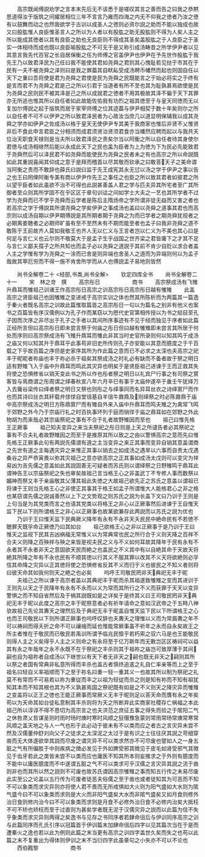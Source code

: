 <!-- { "loadSidebar": true } -->
　　高宗既闻傅説劝学之言本末先后无不该悉于是嗟叹其言之善而告之曰我之恭黙思道得汝于版筑之间擢居相位三年不言言乃雍而四海之内无不仰我之徳者乃汝之徳有以鼓舞而动之也然我欲学于古训以成圣人之徳则必资尔説之助而不能以独成也故又曰股肱惟人良臣惟圣言人之所以为人者以有股肱之助无股肱则不得为人矣人主之所以能成其徳者以其有良臣之助也无良臣则不得成其圣矣盖股肱之于人良臣之于圣实一体相待而成也既以良臣喻股肱之不可无于是又称引成汤畴昔之所学伊尹者以见其意言我先代百官之长自居保衡之任为师傅之官盖伊尹也伊尹在予先世作股肱于我先王乃以致君泽民为己任曰我不能使其君如尧舜之君则其心愧耻若见挞于市其在于民有一夫不被尧舜之泽则曰是我之罪葢其自畎畆受成汤聘币幡然而起也则固自任以天下之重曰吾将使是君为尧舜之君使是民为尧舜之民既能言之于始必将实之于终有是言而君不为尧舜之君是己之所以引君于当道者有所不至也其为耻孰甚焉欲使是民为尧舜之民则民不被其泽是己之所以成就君之徳者不用其极故其泽不徧于天下其罪亦无所逃也惟其所以自任者如此故能佐佑我有功烈之祖其徳至于与皇天同徳而无以复加尔傅説之起于版筑而居于冡宰师傅之位其迹葢与伊尹相契于数十年矣则尔之所以自任者不可不以伊尹之所以致君泽民者为心故汝当庶几以道显明保辅我以成其尧舜之学亦如伊尹之佐成汤以格于皇天无使伊尹专其美于我商家也惟后非贤不乂惟贤非后不食此申言君臣之分相须而成君须贤治贤须君食亦当幡然应聘而起以与我共天位治天职食天禄则是当夫所以致君泽民之责矣尔当以阿衡之所以自任者待其身使尔君徳与成汤相继然后能以永成此天下之民也盖为臣者为上为徳为下为民必先能致君于尧舜然后可以泽民君不如尧舜而能使民为尧舜之民者未之有也高宗之所以命説既如此其重説喜闻其仰成之意于是拜而稽首以尽其敬而钦承之曰敢荅天子之美命谓当阿衡之责而不敢辞也薛氏曰説曰监于先王成宪其永无愆以汤之学于伊尹之事以告之也王曰罔俾阿衡专美有商以伊尹作先王之事任之也臣之所以致其君者如彼君之所以望乎臣者如此虽欲不治不可得也此説甚善盖人君之学与匹夫异其所宅者至广其所御者至众则其所学固不在乎区区于章句训诂之间如学士大夫之一艺也其所学者不过学为尧舜而已不学乎尧舜而云学者是陈后主隋炀帝之学所谓非徒无益而又害之者也若高宗之学于傅説其所谓尧舜之学矣伊尹之事成汤也盖曰以尧舜之道事其君也而高宗则以成汤自期以伊尹期傅説是其所期者期于尧舜之为而已学者之期尧舜犹视者之必期离娄聴者之必期师旷虽有至不至然未有不期而能至者也孟子曰我非尧舜之道不敢陈于王前故齐人莫如我敬王也齐人无以仁义与王言者岂以仁义为不美也其心曰是何足与言仁义也云尔则不敬莫大于是孟子生乎战国之世齐梁之君皆庸下之才其不足与言仁义鄙夫孺子之所共知也而孟子必以尧舜之道説于其前不肯少自贬以求合者盖人主之学惟有学为尧舜之一涂而已舍是则异端也舍圣人之道而为异端则何以为孟子哉故其寕厄穷而不得一施不肯舍所学而从人也傅説孟子易地则皆然



　　尚书全解卷二十
<经部,书类,尚书全解>
　　钦定四库全书
　　尚书全解卷二十一
　　宋　林之竒　撰
　　高宗彤日　　　　　　商书
　　高宗祭成汤有飞雉升鼎耳而雊祖己训诸王作高宗彤日高宗之训高宗彤日高宗彤日越有雊雉
　　此盖高宗之贤臣祖己也因雊雉之变进戒于高宗实训之体也然其所陈析而为两篇其一篇逸于秦火者既名高宗之训故此篇惟取篇首之高宗彤日一句以为篇名之别非有他义也案书之百篇皆有序汉儒例以为孔子作而某窃以为厯代史官第相传授以为书之縂目至孔子因而次序之非尽出于孔子之手者以其间所序事迹有不见于经而独见于序者如此篇正经所言但曰高宗彤日即未尝言祭于何庙之彤日但曰越有雊雉即未尝言其所居于何处而序则曰高宗祭成汤有飞雉升鼎耳而雊此非其当时史官所录则何以知其鸣于成汤之庙又何以知其升于鼎耳乎此事苟非旧史所传则孔子亦安能以其意而臆度之于千百载之下乎故百篇之序但是史家序其所为作此篇之意而已不必求之太深也夫高宗之祀丰于昵昵者祢庙也丰于祢必杀于祖矣其祭成汤之时礼必有缺而不备者故于祭之明日适有野雉飞入于庙中升鼎耳而鸣此其灾异也明矣于是贤臣祖己进谏于王而正救其失将使之恐惧修省以销天变此书之所以作也彤者祭之明日以礼宾尸行事之有司祭之賔客皆与焉商谓之彤周谓之绎春秋宣八年六月辛巳有事于太庙仲遂卒于垂壬午犹绎万入去籥谷梁传曰绎者祭之明日又祭也则彤之与绎事同而名异耳丝衣之诗绎賔尸而作也而其诗曰丝衣其紑载弁俅俅自堂徂基自羊徂牛鼐鼎及则绎祭之时必陈鼐鼎于庙中高宗祭成汤之明日方陈鼎賔尸而有雉自外来入庙中升鼎耳而鸣夫雉之为禽常飞鸣于郊野之外今乃于宗庙行礼之时百执事环列于庭而徜徉于庙之鼎耳如在郊野之外此物胡为而来哉必其宗庙祭祀之事有不合于礼者故野雉因而至也
　　祖己曰惟先格王正厥事
　　祖己知夫变异之来当夫祭祀之彤日则是上天之所谴告者必其祭祀之事有不合夫礼者故野雉因之而至于是推原其所以致之之由以警惧高宗之意而先曰惟先格王正厥事此句有两説先儒谓有道之主当变异之来正其事而变异自销其意盖谓商之先世有道之主每遇灾异之来惟正其事以销去之如成汤之遇旱以六事而自责太戊遇桑谷之异严恭寅畏以弥其灾祖己之意亦欲高宗之正其事如成汤太戊则可以变灾为祥易凶为吉先儒之意盖如此其説固善无可疑者而苏氏则以谓绎祭之日野雉鸣于鼎耳此谓神告王以宗庙祭祀之失也审矣故祖己言当格王心之非盖武丁不专修人事而数祭以媚神而祭又丰于亲庙敬其父薄其祖此失徳之大故祖己欲先正之苏氏之意盖以谓祖已将谏于王则当先格王心之非使正其事其于格王如孟子所谓惟大人能格君心之非之格也某窃谓先儒之説诚善然以上下之文势观之则苏氏之説为长盖下文曰乃训于王则是上句当是为其党类而言之也语其党类以将格王之非心以正厥事然后进谏于王自惟天监下民以下则所谓格王之非心以正厥事也故某欲兼存此两説而以苏氏之説为优也
　　乃训于王曰惟天监下民典厥义降年有永有不永非天夭民民中絶命民有不若徳不聴罪天既孚命正厥徳乃曰其如台
　　祖己欲格王心之非以正厥事于是乃训于王曰惟天之监视下民其吉凶祸福无常惟义以为常典常也民之所行合于义则天降之百祥不合夫义则降之百殃祥与殃之来皆是视夫民之义与不义如何耳故其降年于民有永有不永者其不永者非天之意固欲天民而絶之也盖民之不义其中有以自絶其命于天故天将絶其所降之年有不永也民有不顺其徳以行其义不服其罪以改其不义天将欲絶则必孚信其命降之灾异以正其徳将使之恐惧修省反其不义而归于义也彼民之不知义者则将曰彼天命其如我何则天之絶之也必矣
　　呜呼王司敬民罔非天典祀无丰于昵
　　夫祖己之所以谏于高宗者盖以其典祀丰于昵而杀其祖遂致雊雉之变而其进训于王则先以天之于民降年有永有不永而以义为常而其所行之不义而获罪于天天以变异警惧之而不知自省然后及于祸其説既如是之详矣于是终其义曰王司敬民罔非天典祀无丰于昵以此度之高宗之丰于昵祭意者必有祈年请命之意如汉武帝之于五畤八神欤故祖己先论其夀天之理然后及于典祀无丰于昵盖自惟天监下民以下所谓格王之心也而王司敬民以下则所谓正厥事也呜呼叹辞也夫夀夭之理惟以义而为常眉夀之年不可以祷祠而得夭折之命不可以禳禬而延也惟能常厥事虽不祈年之永而自永矣故王之所主者惟在于敬民而已敬民若禹训所谓予临兆民懔乎若朽索之驭六马是也王能敬民则得人主之义矣得乎人主之义则命之有永将至于亿万斯年而无斁岂区区祷祠可以益其有永之年哉年之永不永既不在于祭祀之丰杀则其于祖祢之庙岂可致厚薄于其间嗣也自为祖祢者自成汤以下继世以有天下者无非天之嗣也既无非天之嗣则其所以祭之者国有常典非私意所得而丰杀也盖古者慎终追逺之礼自仁率亲等而上之至于祖名曰轻自义率祖顺而下之至于祢名曰重一轻一重其义一也故其所以制为祭祀之礼莫不有常而不可易若以祢为重従而丰之以祖为轻従而杀之则是知有祢而不知有祖犹知其本而不知其根也其为不义孰甚焉国之祭祀既有如是之不义则天之降灾异而雊雉之变盖将以正王之徳也王能正厥事而常厥义无丰于昵则足以荅天命而膺有永之年矣苟以为天命其如台徒私意制其丰杀则将为天之所断弃此实商家社稷存亡祸福之本此祖己所以谆谆不得不恳切为高宗言之也夫洪范之庶征五事之得失而验之于隂阳二气之休咎肃乂哲谋圣则时雨时旸时燠时寒时风顺之狂僣豫急蒙则常雨常旸常燠常寒常风顺之盖天地之与人一气也形于此必动于彼未有不以类而应之者古之言灾异未尝不然及汉儒董仲舒刘向父子之徒求之太深泥之太过于是有识之士往往厌其説之苛细穿凿而无大体遂欲举其説而尽废之谓灾异不可以类求然亦不可尽废也譬如人之一身五脏之气有所偏胜于中则疾病之徴必发见于外如脾受邪其徴见于皮毛如肾受邪气其徴见于齿牙若此之类皆未尝不以类而应也庸医不知其所本则妄推求之于外则有臆度而不能中以庸医臆度而不中遂谓五脏之气不可以类求可乎汉儒之言灾异其説之流于凿则非也而其所以然之説则不可废也故苏氏谓因高宗雊雉之事而知五行传之未易尽废此实至公之论盖以五行传为可废者徒恶夫俗儒之至于凿也或者徒知其为可恶而不知不可以象类而求灾异则亦将使人君不畏而无所戒惧如大火则为阳气盛如大水则为隂气盛今曰不可以象类而求则是大火而非阳气盛矣大水而非隂气盛矣又如月食则修外治日食则修内治今曰不可以象类而求则是月食不必修外治日食不必修内治矣大抵枉不可不矫也矫枉而至于过直则为甚矣学者既无泥于汉儒灾异之説而以此篇为信不失乎象类而求灾异则两得之矣逸书与见存之书同序者若肆命徂后与伊训同序高宗之训与此篇同序而孔氏引序以冠篇首于伊训篇末加肆命徂后四字以见其篇次当在于是而遭秦火之逸也若以此为例则此篇之末当更有高宗之训四字盖世久矣而失之也苟以此篇之末不复重出为得体则伊训之末不当衍四字此虽章句之小失亦不可以不论也
　　西伯戡黎　　　　　　商书
